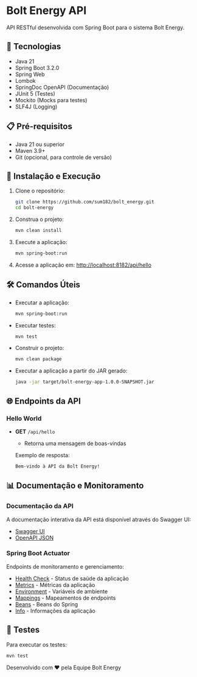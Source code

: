 # Bolt Energy API

API RESTful desenvolvida com Spring Boot para o sistema Bolt Energy.

## 🚀 Tecnologias

- Java 21
- Spring Boot 3.2.0
- Spring Web
- Lombok
- SpringDoc OpenAPI (Documentação)
- JUnit 5 (Testes)
- Mockito (Mocks para testes)
- SLF4J (Logging)

## 📋 Pré-requisitos

- Java 21 ou superior
- Maven 3.9+
- Git (opcional, para controle de versão)

## 🔧 Instalação e Execução

1. Clone o repositório:
   ```bash
   git clone https://github.com/sum182/bolt_energy.git
   cd bolt-energy
   ```

2. Construa o projeto:
   ```bash
   mvn clean install
   ```

3. Execute a aplicação:
   ```bash
   mvn spring-boot:run
   ```

4. Acesse a aplicação em: [http://localhost:8182/api/hello](http://localhost:8182/api/hello)

## 🛠️ Comandos Úteis

- Executar a aplicação:
  ```bash
  mvn spring-boot:run
  ```

- Executar testes:
  ```bash
  mvn test
  ```

- Construir o projeto:
  ```bash
  mvn clean package
  ```

- Executar a aplicação a partir do JAR gerado:
  ```bash
  java -jar target/bolt-energy-app-1.0.0-SNAPSHOT.jar
  ```

## 🌐 Endpoints da API

### Hello World
- **GET** `/api/hello`
  - Retorna uma mensagem de boas-vindas
  
  Exemplo de resposta:
  ```
  Bem-vindo à API da Bolt Energy!
  ```

## 📊 Documentação e Monitoramento

### Documentação da API
A documentação interativa da API está disponível através do Swagger UI:
- [Swagger UI](http://localhost:8182/swagger-ui.html)
- [OpenAPI JSON](http://localhost:8182/v3/api-docs)

### Spring Boot Actuator
Endpoints de monitoramento e gerenciamento:
- [Health Check](http://localhost:8182/actuator/health) - Status de saúde da aplicação
- [Metrics](http://localhost:8182/actuator/metrics) - Métricas da aplicação
- [Environment](http://localhost:8182/actuator/env) - Variáveis de ambiente
- [Mappings](http://localhost:8182/actuator/mappings) - Mapeamentos de endpoints
- [Beans](http://localhost:8182/actuator/beans) - Beans do Spring
- [Info](http://localhost:8182/actuator/info) - Informações da aplicação

## 🧪 Testes

Para executar os testes:
```bash
mvn test
```



Desenvolvido com ❤️ pela Equipe Bolt Energy
